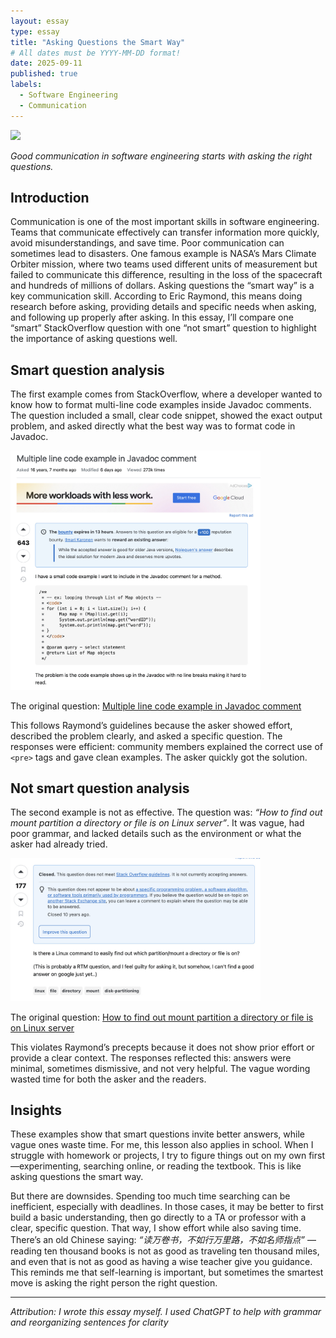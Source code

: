 ```yaml
---
layout: essay
type: essay
title: "Asking Questions the Smart Way"
# All dates must be YYYY-MM-DD format!
date: 2025-09-11
published: true
labels:
  - Software Engineering
  - Communication
---
```


<img width="200px" class="rounded float-start pe-4" src="../img/question_icon.png">

*Good communication in software engineering starts with asking the right questions.*

## Introduction

Communication is one of the most important skills in software engineering. Teams that communicate effectively can transfer information more quickly, avoid misunderstandings, and save time. Poor communication can sometimes lead to disasters. One famous example is NASA’s Mars Climate Orbiter mission, where two teams used different units of measurement but failed to communicate this difference, resulting in the loss of the spacecraft and hundreds of millions of dollars. Asking questions the “smart way” is a key communication skill. According to Eric Raymond, this means doing research before asking, providing details and specific needs when asking, and following up properly after asking. In this essay, I’ll compare one “smart” StackOverflow question with one “not smart” question to highlight the importance of asking questions well.  

## Smart question analysis

The first example comes from StackOverflow, where a developer wanted to know how to format multi-line code examples inside Javadoc comments. The question included a small, clear code snippet, showed the exact output problem, and asked directly what the best way was to format code in Javadoc.  

<img width="400px" class="rounded mx-auto d-block p-3" src="../img/Screenshot 2025-09-11 at 7.42.24 PM.jpg">

The original question: [Multiple line code example in Javadoc comment](https://stackoverflow.com/questions/541920/multiple-line-code-example-in-javadoc-comment)  

This follows Raymond’s guidelines because the asker showed effort, described the problem clearly, and asked a specific question. The responses were efficient: community members explained the correct use of `<pre>` tags and gave clean examples. The asker quickly got the solution.  

## Not smart question analysis

The second example is not as effective. The question was: *“How to find out mount partition a directory or file is on Linux server”*. It was vague, had poor grammar, and lacked details such as the environment or what the asker had already tried.  

<img width="400px" class="rounded mx-auto d-block p-3" src="../img/Screenshot 2025-09-11 at 7.48.20 PM.jpg">

The original question: [How to find out mount partition a directory or file is on Linux server](https://stackoverflow.com/questions/3274354/how-to-find-out-mount-partition-a-directory-or-file-is-on-linux-server)  

This violates Raymond’s precepts because it does not show prior effort or provide a clear context. The responses reflected this: answers were minimal, sometimes dismissive, and not very helpful. The vague wording wasted time for both the asker and the readers.  

## Insights

These examples show that smart questions invite better answers, while vague ones waste time. For me, this lesson also applies in school. When I struggle with homework or projects, I try to figure things out on my own first—experimenting, searching online, or reading the textbook. This is like asking questions the smart way.  

But there are downsides. Spending too much time searching can be inefficient, especially with deadlines. In those cases, it may be better to first build a basic understanding, then go directly to a TA or professor with a clear, specific question. That way, I show effort while also saving time. There’s an old Chinese saying: *“读万卷书，不如行万里路，不如名师指点”* — reading ten thousand books is not as good as traveling ten thousand miles, and even that is not as good as having a wise teacher give you guidance. This reminds me that self-learning is important, but sometimes the smartest move is asking the right person the right question.  

---

*Attribution: I wrote this essay myself. I used ChatGPT to help with grammar and reorganizing sentences for clarity*  
